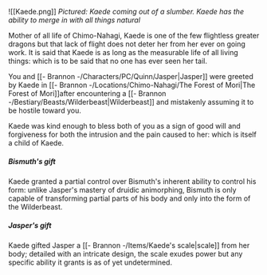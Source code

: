 ![[Kaede.png]]
*Pictured: Kaede coming out of a slumber. Kaede has the ability to merge in with all things natural*

Mother of all life of Chimo-Nahagi, Kaede is one of the few flightless greater dragons but that lack of flight does not deter her from her ever on going work. It is said that Kaede is as long as the measurable life of all living things: which is to be said that no one has ever seen her tail.

You and [[- Brannon -/Characters/PC/Quinn/Jasper|Jasper]] were greeted by Kaede in [[- Brannon -/Locations/Chimo-Nahagi/The Forest of Mori|The Forest of Mori]]after encountering a [[- Brannon -/Bestiary/Beasts/Wilderbeast|Wilderbeast]] and mistakenly assuming it to be hostile toward you. 

Kaede was kind enough to bless both of you as a sign of good will and forgiveness for both the intrusion and the pain caused to her: which is itself a child of Kaede.

##### Bismuth's gift

Kaede granted a partial control over Bismuth's inherent ability to control his form: unlike Jasper's mastery of druidic animorphing, Bismuth is only capable of transforming partial parts of his body and only into the form of the Wilderbeast.

##### Jasper's gift

Kaede gifted Jasper a [[- Brannon -/Items/Kaede's scale|scale]] from her body; detailed with an intricate design, the scale exudes power but any specific ability it grants is as of yet undetermined.
